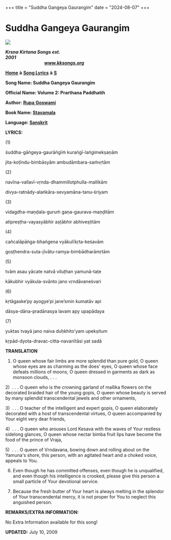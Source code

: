 +++
title = "Suddha Gangeya Gaurangim"
date = "2024-08-07"
+++

# Suddha Gangeya Gaurangim
**[![](http://kksongs.org/image_files/image002.jpg)](http://kksongs.org/)**

**_Krsna_** **_Kirtana Songs est. 2001_**                                                                                                                                                      **_www.kksongs.org_**

**[Home](http://kksongs.org/)** **à** **[Song Lyrics](http://kksongs.org/lyrics.html)** **à** **[S](http://kksongs.org/songs/song_s.html)**

**Song Name: Suddha Gangeya Gaurangim**

**Official Name: Volume 2: Prarthana Paddhatih**

**Author:** [**Rupa** **Goswami**](http://kksongs.org/authors/list/rupa.html)

**Book Name: [Stavamala](http://kksongs.org/authors/stavamala.html)**

**Language: [Sanskrit](http://kksongs.org/language/list/sanskrit.html)**

**LYRICS:**

(1)

śuddha-gāńgeya-gaurāńgīḿ kurańgī-lańgimekṣaṇām

jita-koṭīndu-bimbāsyām ambudāmbara-saḿvṛtām

(2)

navīna-vallavī-vṛnda-dhammillotphulla-mallikām

divya-ratnādy-alańkāra-sevyamāna-tanu-śriyam

(3)

vidagdha-maṇḍala-guruḿ gaṇa-gaurava-maṇḍitām

atipreṣṭha-vayasyābhir aṣṭābhir abhiveṣṭitām

(4)

cañcalāpāńga-bhańgena vyākulīkṛta-keśavām

goṣṭhendra-suta-jīvātu-ramya-bimbādharāmṛtām

(5)

tvām asau yācate natvā viluṭhan yamunā-taṭe

kākubhir vyākula-svānto jano vṛndāvaneśvari

(6)

kṛtāgaske’py ayogye’pi jane’smin kumatāv api

dāsya-dāna-pradānasya lavam apy upapādaya

(7)

yuktas tvayā jano naiva duḥkhito’yam upekṣitum

kṛpād-dyota-dravac-citta-navanītāsi yat sadā

**TRANSLATION**

1) O queen whose fair limbs are more splendid than pure gold, O queen whose eyes are as charming as the does' eyes, O queen whose face defeats millions of moons, O queen dressed in garments as dark as monsoon clouds, . . .

2)  . . . O queen who is the crowning garland of mallika flowers on the decorated braided hair of the young gopis, O queen whose beauty is served by many splendid transcendental jewels and other ornaments,

3)  . . . O teacher of the intelligent and expert gopis, O queen elaborately decorated with a host of transcendental virtues, O queen accompanied by Your eight very dear friends,

4)  . . . O queen who arouses Lord Kesava with the waves of Your restless sidelong glances, O queen whose nectar bimba fruit lips have become the food of the prince of Vraja,

5)  . . . O queen of Vrndavana, bowing down and rolling about on the Yamuna's shore, this person, with an agitated heart and a choked voice, appeals to You.

6) Even though he has committed offenses, even though he is unqualified, and even though his intelligence is crooked, please give this person a small particle of Your devotional service.

7) Because the fresh butter of Your heart is always melting in the splendor of Your transcendental mercy, it is not proper for You to neglect this anguished person.         

**REMARKS/EXTRA INFORMATION:**

No Extra Information available for this song!

**UPDATED:** July 10, 2009